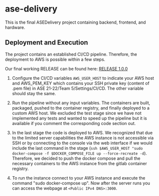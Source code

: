 # ase-delivery

This is the final ASEDelivery project containing backend, frontend, and hardware.


## Deployment and Execution

The project contains an established CI/CD pipeline. Therefore, the deployment to AWS is possible within a few steps.

Our final working RELEASE can be found here:
[RELEASE 1.0.0](https://gitlab.lrz.de/ase-21-22/team-5/ase-delivery/-/tags/RELEASE)

1. Configure the CI/CD variables `AWS_USER_HOST` to indicate your AWS host and AWS_PEM_KEY which contains your SSH private key (content of .pem file) in ASE 21-22/Team 5/Settings/CI/CD. The other variable should stay the same.

2. Run the pipeline without any input variables. The containers are built, packaged, pushed to the container registry, and finally deployed to a custom AWS host. We excluded the test stage since we have not implemented any tests and wanted to speed up the pipeline but it is available if you comment the corresponding code section out.

3. In the last stage the code is deployed to AWS. We recognized that due to the limited server capabilities the AWS instance is not accessible via SSH or by connecting to the console via the web interface if we would include the last command in the stage (`ssh $AWS_USER_HOST "sudo docker-compose -f $DOCKER_COMPOSE_FILE up --force-recreate -d`). Therefore, we decided to push the docker compose and pull the necessary containers to the AWS instance from the gitlab container registry.

4. To run the instance connect to your AWS instance and execute the command "sudo docker-compose up". Now after the server runs you can access the webpage at `<Public IPv4 DNS>:3000`.
